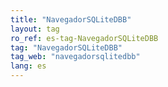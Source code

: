 ```yaml
---
title: "NavegadorSQLiteDBB"
layout: tag
ro_ref: es-tag-NavegadorSQLiteDBB
tag: "NavegadorSQLiteDBB"
tag_web: "navegadorsqlitedbb"
lang: es
---
```

